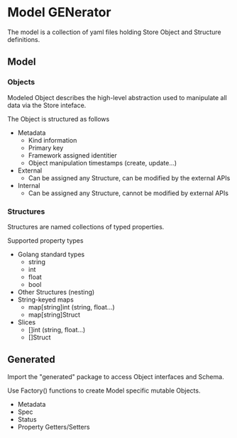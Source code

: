 # Model GENerator

The model is a collection of yaml files holding Store Object and Structure definitions. 

## Model
### Objects
Modeled Object describes the high-level abstraction used to manipulate all data via the Store inteface.

The Object is structured as follows
- Metadata
    - Kind information
    - Primary key
    - Framework assigned identitier
    - Object manipulation timestamps (create, update...)
- External
    - Can be assigned any Structure, can be modified by the external APIs
- Internal
    - Can be assigned any Structure, cannot be modified by external APIs


### Structures
Structures are named collections of typed properties.

Supported property types
- Golang standard types
    - string
    - int
    - float
    - bool
- Other Structures (nesting)
- String-keyed maps
    - map[string]int (string, float...)
    - map[string]Struct
- Slices
    - []int (string, float...)
    - []Struct


## Generated

Import the "generated" package to access Object interfaces and Schema.

Use <object>Factory() functions to create Model specific mutable Objects.

- Metadata
- Spec
- Status
- Property Getters/Setters
